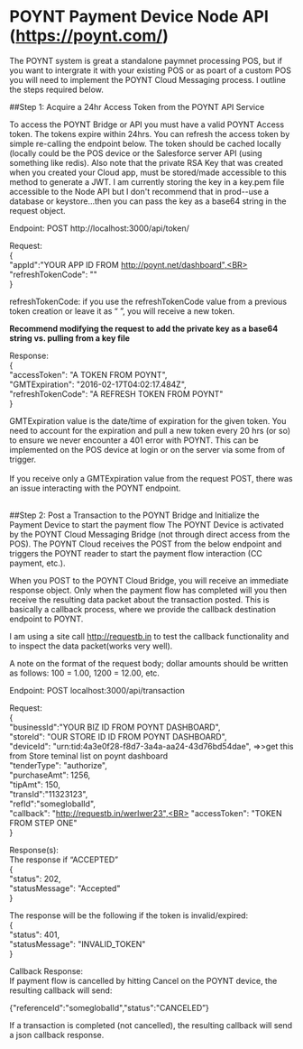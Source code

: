 # POYNT Payment Device Node API (https://poynt.com/)

The POYNT system is great a standalone paymnet processing POS, but if you want to intergrate it with your existing POS or as poart of a custom POS you will need to implement the POYNT Cloud Messaging process.  I outline the steps required below.

##Step 1: Acquire a 24hr Access Token from the POYNT API Service

To access the POYNT Bridge or API you must have a valid POYNT Access token.  The tokens expire within 24hrs.   You can refresh the access token by simple re-calling the endpoint below.  The token should be cached locally (locally could be the POS device or the Salesforce server API (using something like redis).  Also note that the private RSA Key that was created when you created your Cloud app, must be stored/made accessible to this method to generate a JWT. I am currently storing the key in a key.pem file accessible to the Node API but I don't recommend that in prod--use a database or keystore...then you can pass the key as a base64 string in the request object.

Endpoint:	POST http://localhost:3000/api/token/<BR>

Request:<BR>
{<BR>
    "appId":"YOUR APP ID FROM http://poynt.net/dashboard",<BR>
    "refreshTokenCode": ""<BR>
}<BR>

refreshTokenCode: if you use the refreshTokenCode value from a previous token creation or leave it as “ ”, you will receive a new token.<BR>  

<strong>Recommend modifying the request to add the private key as a base64 string vs. pulling from a key file</strong><BR>

Response:<BR>
{<BR>
  "accessToken": "A TOKEN FROM POYNT",<BR>
  "GMTExpiration": "2016-02-17T04:02:17.484Z",<BR>
  "refreshTokenCode": "A REFRESH TOKEN FROM POYNT"<BR>
}<BR>

GMTExpiration value is the date/time of expiration for the given token.   You need to account for the expiration and pull a new token every 20 hrs (or so) to ensure we never encounter a 401 error with POYNT.  This can be implemented on the POS device at login or on the server via some from of trigger.<BR><BR>
If you receive only a GMTExpiration value from the request POST, there was an issue interacting with the POYNT endpoint.<BR>
<BR>


##Step 2: Post a Transaction to the POYNT Bridge and Initialize the Payment Device to start the payment flow
The POYNT Device is activated by the POYNT Cloud Messaging Bridge (not through direct access from the POS).  The POYNT Cloud receives the POST from the below endpoint and triggers the POYNT reader to start the payment flow interaction (CC payment, etc.).<BR>

When you POST to the POYNT Cloud Bridge, you will receive an immediate response object.  Only when the payment flow has completed will you then receive the resulting data packet about the transaction posted.  This is basically a callback process, where we provide the callback destination endpoint to POYNT.<BR>

I am using a site call http://requestb.in to test the callback functionality and to inspect the data packet(works very well).<BR>

A note on the format of the request body; dollar amounts should be written as follows: 100 = 1.00, 1200 = 12.00, etc.<BR>

Endpoint:  POST localhost:3000/api/transaction<BR>

Request:<br>
{<BR>
    "businessId":"YOUR BIZ ID FROM POYNT DASHBOARD",<BR>
    "storeId": "OUR STORE ID ID FROM POYNT DASHBOARD",<BR>
    "deviceId": "urn:tid:4a3e0f28-f8d7-3a4a-aa24-43d76bd54dae", =>>get this from Store teminal list on poynt dashboard<BR>
    "tenderType": "authorize",<BR>
    "purchaseAmt": 1256,<BR>
    "tipAmt": 150,<BR>
    "transId":"11323123",<BR>
    "refId":"someglobalId",<BR>
    "callback": "http://requestb.in/werlwer23",<BR>
    "accessToken": "TOKEN FROM STEP ONE"<BR>
}<BR>

Response(s):<BR>
The response if “ACCEPTED”<BR>
{<BR>
  "status": 202,<BR>
  "statusMessage": "Accepted"<BR>
}<BR>

The response will be the following if the token is invalid/expired:<BR>
{<BR>
  "status": 401,<BR>
  "statusMessage": "INVALID_TOKEN"<BR>
}<BR>

Callback Response:<BR>
If payment flow is cancelled by hitting Cancel on the POYNT device, the resulting callback will send: <BR>

{"referenceId":"someglobalId","status":"CANCELED”}<BR>


If a transaction is completed (not cancelled), the resulting callback will send a json callback response.


